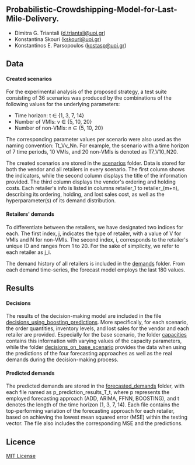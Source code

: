 ## Probabilistic-Crowdshipping-Model-for-Last-Mile-Delivery.
- Dimitra G. Triantali (d.triantali@uoi.gr)
- Konstantina Skouri (kskouri@uoi.gr)
- Konstantinos E. Parsopoulos (kostasp@uoi.gr)

## Data

#### Created scenarios

For the experimental analysis of the proposed strategy, a test suite consisting of 36 scenarios was produced by the combinations of the following values for the underlying parameters:

- Time horizon: t &isin; \{1, 3, 7, 14\}
- Number of VMIs: v &isin; \{5, 10, 20\}
- Number of non-VMIs: n &isin; \{5, 10, 20\} 

The corresponding parameter values per scenario were also used as the naming convention: Tt_Vv_Nn. For example, the scenario with a time horizon of 7 time periods, 10 VMIs, and 20 non-VMIs is denoted as T7_V10_N20. 

The created scenarios are stored in the [scenarios](https://github.com/DimitraTriantali/Data-driven-optimization-of-vendor-managed-inventory-for-replenishment-and-distribution-decisions/tree/390f2e8355d99cec7f17cc138dfa3883d6822e53/data/scenarios) folder. Data is stored for both the vendor and all retailers in every scenario. The first column shows the indicators, while the second column displays the title of the information provided. The third column displays the vendor's ordering and holding costs. Each retailer's info is listed in columns retailer_1 to retailer_(m+n), describing its ordering, holding, and lost sales cost, as well as the hyperparameter(s) of its demand distribution.

#### Retailers' demands

To differentiate between the retailers, we have designated two indices for each. The first index, j, indicates the type of retailer, with a value of V for VMIs and N for non-VMIs. The second index, i, corresponds to the retailer's unique ID and ranges from 1 to 20. For the sake of simplicity, we refer to each retailer as j_i. 

The demand history of all retailers is included in the [demands](https://github.com/DimitraTriantali/Data-driven-optimization-of-vendor-managed-inventory-for-replenishment-and-distribution-decisions/tree/390f2e8355d99cec7f17cc138dfa3883d6822e53/data/demands) folder. From each demand time-series, the forecast model employs the last 180 values.

## Results

#### Decisions

The results of the decision-making model are included in the file [decisions_using_boosting_predictions](https://github.com/DimitraTriantali/Data-driven-optimization-of-vendor-managed-inventory-for-replenishment-and-distribution-decisions/blob/aa91360599262e5b278926e65e0f8df58bc06338/results/decisions/decisions_using_boosting_predictions.zip). More specifically, for each scenario, the order quantities, inventory levels, and lost sales for the vendor and each retailer are provided. Especially for the base scenario, the folder [capacities](https://github.com/DimitraTriantali/Data-driven-optimization-of-vendor-managed-inventory-for-replenishment-and-distribution-decisions/tree/cc9df78bc4a1ecca763e4408a7b0ed3560dc9628/results/decisions/capacities) contains this information with varying values of the capacity parameters, while the folder [decisions_on_base_scenario](https://github.com/DimitraTriantali/Data-driven-optimization-of-vendor-managed-inventory-for-replenishment-and-distribution-decisions/tree/cc9df78bc4a1ecca763e4408a7b0ed3560dc9628/results/decisions/decisions_on_base_scenario) provides the data when using the predictions of the four forecasting approaches as well as the real demands during the decision-making process.

#### Predicted demands

The predicted demands are stored in the [forecasted_demands](https://github.com/DimitraTriantali/Data-driven-optimization-of-vendor-managed-inventory-for-replenishment-and-distribution-decisions/tree/ac7ea8203ce8d29d5b5a3d23e090849b26785c40/results/forecasted_demands) folder, with each file named as p_prediction_results_T_t, where p represents the employed forecasting approach (ADD, ARIMA, FFNN, BOOSTING), and t denotes the length of the time horizon (1, 3, 7, 14). Each file contains the top-performing variation of the forecasting approach for each retailer, based on achieving the lowest mean squared error (MSE) within the testing vector. The file also includes the corresponding MSE and the predictions.

## Licence

[MIT License](https://github.com/DimitraTriantali/VMI/blob/1b942e22cf74f78bf53897459dacd401e654d56a/LICENSE)
